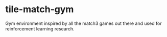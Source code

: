 # tile-match-gym

Gym environment inspired by all the match3 games out there and used for reinforcement learning research.
